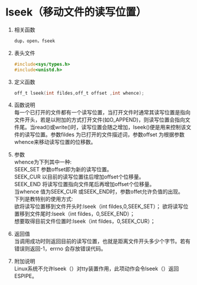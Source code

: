 # lseek（移动文件的读写位置）

1. 相关函数  

    ```c
    dup，open，fseek
    ```

2. 表头文件

    ```c
    #include<sys/types.h>
    #include<unistd.h>
    ```

3. 定义函数

    ```c
    off_t lseek(int fildes,off_t offset ,int whence);
    ```

4. 函数说明  
每一个已打开的文件都有一个读写位置，当打开文件时通常其读写位置是指向文件开头，若是以附加的方式打开文件(如O_APPEND)，则读写位置会指向文件尾。当read()或write()时，读写位置会随之增加，lseek()便是用来控制该文件的读写位置。参数fildes 为已打开的文件描述词，参数offset 为根据参数whence来移动读写位置的位移数。
5. 参数  
whence为下列其中一种:  
SEEK_SET 参数offset即为新的读写位置。  
SEEK_CUR 以目前的读写位置往后增加offset个位移量。  
SEEK_END 将读写位置指向文件尾后再增加offset个位移量。  
当whence 值为SEEK_CUR 或SEEK_END时，参数offet允许负值的出现。  
下列是教特别的使用方式:  
欲将读写位置移到文件开头时:lseek（int fildes,0,SEEK_SET）；
欲将读写位置移到文件尾时:lseek（int fildes，0,SEEK_END）；  
想要取得目前文件位置时:lseek（int fildes，0,SEEK_CUR）；  
6. 返回值  
当调用成功时则返回目前的读写位置，也就是距离文件开头多少个字节。若有错误则返回-1，errno 会存放错误代码。
7. 附加说明  
Linux系统不允许lseek（）对tty装置作用，此项动作会令lseek（）返回ESPIPE。
